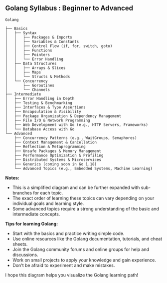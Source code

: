 ## Golang Syllabus : Beginner to Advanced

```
Golang

├── Basics
│   ├── Syntax
│   │   ├── Packages & Imports
│   │   ├── Variables & Constants
│   │   ├── Control Flow (if, for, switch, goto)
│   │   ├── Functions
│   │   ├── Pointers
│   │   └── Error Handling
│   ├── Data Structures
│   │   ├── Arrays & Slices
│   │   ├── Maps
│   │   └── Structs & Methods
│   └── Concurrency
│       ├── Goroutines
│       └── Channels
├── Intermediate
│   ├── Error Handling in Depth
│   ├── Testing & Benchmarking
│   ├── Interfaces & Type Assertions
│   ├── Encapsulation & Visibility
│   ├── Package Organization & Dependency Management
│   ├── File I/O & Network Programming
│   ├── Web Development with Go (e.g., HTTP Servers, Frameworks)
│   └── Database Access with Go
└── Advanced
    ├── Concurrency Patterns (e.g., WaitGroups, Semaphores)
    ├── Context Management & Cancellation
    ├── Reflection & Metaprogramming
    ├── Unsafe Packages & Memory Management
    ├── Performance Optimization & Profiling
    ├── Distributed Systems & Microservices
    ├── Generics (coming soon in Go 1.18)
    └── Advanced Topics (e.g., Embedded Systems, Machine Learning)

```

**Notes:**

* This is a simplified diagram and can be further expanded with sub-branches for each topic.
* The exact order of learning these topics can vary depending on your individual goals and learning style.
* Some advanced topics require a strong understanding of the basic and intermediate concepts.

**Tips for learning Golang:**

* Start with the basics and practice writing simple code.
* Use online resources like the Golang documentation, tutorials, and cheat sheets.
* Join the Golang community forums and online groups for help and discussions.
* Work on small projects to apply your knowledge and gain experience.
* Don't be afraid to experiment and make mistakes.

I hope this diagram helps you visualize the Golang learning path!
